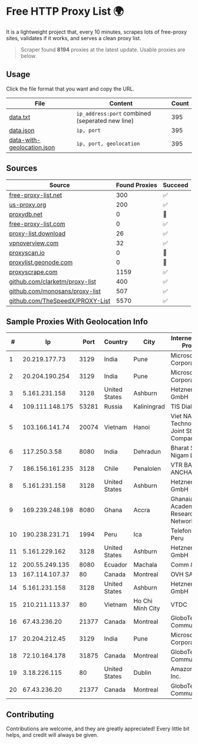 
# Free HTTP Proxy List 🌍

It is a lightweight project that, every 10 minutes, scrapes lots of free-proxy sites, validates if it works, and serves a clean proxy list.


> Scraper found **8194** proxies at the latest update. Usable proxies are below.

## Usage

Click the file format that you want and copy the URL.


|File|Content|Count|
|----|-------|-----|
|[data.txt](https://raw.githubusercontent.com/themiralay/Proxy-List-World/master/data.txt)|`ip_address:port` combined (seperated new line)|395|
|[data.json](https://raw.githubusercontent.com/themiralay/Proxy-List-World/master/data.json)|`ip, port`|395|
|[data-with-geolocation.json](https://raw.githubusercontent.com/themiralay/Proxy-List-World/master/data-with-geolocation.json)|`ip, port, geolocation`|395|

## Sources

|Source|Found Proxies|Succeed|
|------|-------------|-------|
|[free-proxy-list.net](https://free-proxy-list.net)|300|✅|
|[us-proxy.org](https://www.us-proxy.org)|200|✅|
|[proxydb.net](http://proxydb.net)|0|🚫|
|[free-proxy-list.com](https://free-proxy-list.com/?page=&port=&type%5B%5D=http&type%5B%5D=https&up_time=0&search=Search)|0|✅|
|[proxy-list.download](https://www.proxy-list.download/HTTP)|26|✅|
|[vpnoverview.com](https://vpnoverview.com/privacy/anonymous-browsing/free-proxy-servers)|32|✅|
|[proxyscan.io](https://www.proxyscan.io)|0|🚫|
|[proxylist.geonode.com](https://proxylist.geonode.com/api/proxy-list?limit=300&page=1&sort_by=lastChecked&sort_type=desc&protocols=http,https)|0|🚫|
|[proxyscrape.com](https://api.proxyscrape.com/v2/?request=displayproxies&protocol=http&timeout=10000&country=all&ssl=all&anonymity=all)|1159|✅|
|[github.com/clarketm/proxy-list](https://raw.githubusercontent.com/clarketm/proxy-list/master/proxy-list-raw.txt)|400|✅|
|[github.com/monosans/proxy-list](https://raw.githubusercontent.com/monosans/proxy-list/main/proxies/http.txt)|507|✅|
|[github.com/TheSpeedX/PROXY-List](https://raw.githubusercontent.com/TheSpeedX/PROXY-List/master/http.txt)|5570|✅|


## Sample Proxies With Geolocation Info

|#|Ip|Port|Country|City|Internet Service Provider|
|-|--|----|-------|----|-------------------------|
|1|20.219.177.73|3129|India|Pune|Microsoft Corporation|
|2|20.204.190.254|3129|India|Pune|Microsoft Corporation|
|3|5.161.231.158|3128|United States|Ashburn|Hetzner Online GmbH|
|4|109.111.148.175|53281|Russia|Kaliningrad|TIS Dialog LLC|
|5|103.166.141.74|20074|Vietnam|Hanoi|Viet NAM Cloud Technology Joint Stock Company|
|6|117.250.3.58|8080|India|Dehradun|Bharat Sanchar Nigam Ltd|
|7|186.156.161.235|3128|Chile|Penalolen|VTR BANDA ANCHA S.A.|
|8|5.161.231.158|3128|United States|Ashburn|Hetzner Online GmbH|
|9|169.239.248.198|8080|Ghana|Accra|Ghanaian Academic and Research Network|
|10|190.238.231.71|1994|Peru|Ica|Telefonica Del Peru|
|11|5.161.229.162|3128|United States|Ashburn|Hetzner Online GmbH|
|12|200.55.249.135|8080|Ecuador|Machala|Comm & Net S.A|
|13|167.114.107.37|80|Canada|Montreal|OVH SAS|
|14|5.161.231.158|3128|United States|Ashburn|Hetzner Online GmbH|
|15|210.211.113.37|80|Vietnam|Ho Chi Minh City|VTDC|
|16|67.43.236.20|21377|Canada|Montreal|GloboTech Communications|
|17|20.204.212.45|3129|India|Pune|Microsoft Corporation|
|18|72.10.164.178|31875|Canada|Montreal|GloboTech Communications|
|19|3.18.226.115|80|United States|Dublin|Amazon.com, Inc.|
|20|67.43.236.20|21377|Canada|Montreal|GloboTech Communications|



## Contributing

Contributions are welcome, and they are greatly appreciated! Every
little bit helps, and credit will always be given.

